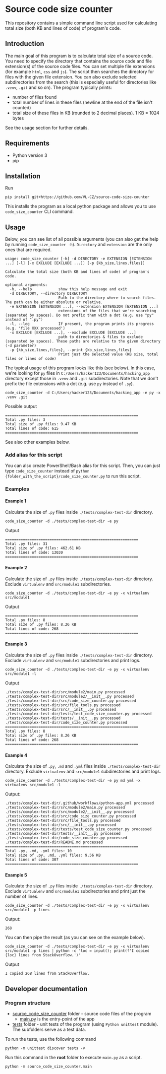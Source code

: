 # Source code size counter
This repository contains a simple command line script used for calculating total size (both 
KB and lines of code) of program's code.

## Introduction
The main goal of this program is to calculate total size of a source code.
You need to specify the directory that contains the source code and file extension(s) of the source code files. You can set multiple file extensions
(for example `html`, `css` and `js`). 
The script then searches the directory for files with the given file extension. You can also exclude selected subdirectories from the search
(this is especially useful for directories like `.venv`, `.git` and so on).
The program typically prints:
- number of files found
- total number of lines in these files (newline at the end of the file isn't counted)
- total size of these files in KB (rounded to 2 decimal places). 1 KB = 1024 bytes

See the usage section for further details.

## Requirements
- Python version 3
- pip

## Installation
Run
```shell
pip install git+https://github.com/VL-CZ/source-code-size-counter
```

This installs the program as a local python package and allows you to use `code_size_counter` CLI command.

## Usage

Below, you can see list of all possible arguments (you can also get the help by running `code_size_counter -h`). `Directory` and `extension` are the only
ones that are required.

```
usage: code_size_counter [-h] -d DIRECTORY -e EXTENSION [EXTENSION ...] [-l] [-x EXCLUDE [EXCLUDE ...]] [-p {kb_size,lines,files}]

Calculate the total size (both KB and lines of code) of program's code.

optional arguments:
  -h, --help            show this help message and exit
  -d DIRECTORY, --directory DIRECTORY
                        Path to the directory where to search files. The path can be either absolute or relative.
  -e EXTENSION [EXTENSION ...], --extension EXTENSION [EXTENSION ...]
                        extensions of the files that we're searching (separated by spaces). Do not prefix them with a dot (e.g. use "py" instead of ".py")
  -l, --log             If present, the program prints its progress (e.g. 'file XXX processed')
  -x EXCLUDE [EXCLUDE ...], --exclude EXCLUDE [EXCLUDE ...]
                        path to directories & files to exclude (separated by spaces). These paths are relative to the given directory (-d parameter)     
  -p {kb_size,lines,files}, --print {kb_size,lines,files}
                        Print just the selected value (KB size, total files or lines of code)
```

The typical usage of this program looks like this (see below). In this case, we're looking for `py` files in `C:/Users/hacker123/Documents/hacking_app` directory
except those in `.venv` and `.git` subdirectories.
Note that we don't prefix the file extensions with a dot (e.g. use `py` instead of `.py`).

```shell
code_size_counter -d C:/Users/hacker123/Documents/hacking_app -e py -x .venv .git
```
Possible output
```
============================================================
Total .py files: 3
Total size of .py files: 9.47 KB
Total lines of code: 615
============================================================
```
See also other examples below.

### Add alias for this script
You can also create PowerShell/Bash alias for this script. 
Then, you can just type `code_size_counter` instead of `python {folder_with_the_script}/code_size_counter.py` to run this script.


### Examples
#### Example 1
Calculate the size of `.py` files inside `./tests/complex-test-dir` directory.

```shell
code_size_counter -d ./tests/complex-test-dir -e py
```
Output
```
============================================================
Total .py files: 31
Total size of .py files: 462.61 KB
Total lines of code: 13030
============================================================
```

#### Example 2
Calculate the size of `.py` files inside `./tests/complex-test-dir` directory. Exclude `virtualenv` and `src/module1` subdirectories.
```shell
code_size_counter -d ./tests/complex-test-dir -e py -x virtualenv src/module1
```
Output
```
============================================================
Total .py files: 8
Total size of .py files: 8.26 KB
Total lines of code: 268
============================================================
```

#### Example 3
Calculate the size of `.py` files inside `./tests/complex-test-dir` directory. Exclude `virtualenv` and `src/module1` subdirectories and print logs.
```shell
code_size_counter -d ./tests/complex-test-dir -e py -x virtualenv src/module1 -l
```
Output
```
./tests/complex-test-dir/src/module2/main.py processed
./tests/complex-test-dir/src/module2/__init__.py processed        
./tests/complex-test-dir/src/code_size_counter.py processed       
./tests/complex-test-dir/src/file_tools.py processed
./tests/complex-test-dir/src/__init__.py processed
./tests/complex-test-dir/tests/test_code_size_counter.py processed
./tests/complex-test-dir/tests/__init__.py processed
./tests/complex-test-dir/code_size_counter.py processed
============================================================      
Total .py files: 8
Total size of .py files: 8.26 KB
Total lines of code: 268
============================================================      
```

#### Example 4
Calculate the size of `.py`, `.md` and `.yml` files inside `./tests/complex-test-dir` directory. Exclude `virtualenv` and `src/module1` subdirectories and print logs.
```shell
code_size_counter -d ./tests/complex-test-dir -e py md yml -x virtualenv src/module1 -l
```
Output:
```
./tests/complex-test-dir/.github/workflows/python-app.yml processed
./tests/complex-test-dir/src/module2/main.py processed
./tests/complex-test-dir/src/module2/__init__.py processed        
./tests/complex-test-dir/src/code_size_counter.py processed       
./tests/complex-test-dir/src/file_tools.py processed
./tests/complex-test-dir/src/__init__.py processed
./tests/complex-test-dir/tests/test_code_size_counter.py processed
./tests/complex-test-dir/tests/__init__.py processed
./tests/complex-test-dir/code_size_counter.py processed
./tests/complex-test-dir/README.md processed
============================================================
Total .py, .md, .yml files: 10
Total size of .py, .md, .yml files: 9.56 KB
Total lines of code: 307
============================================================
```

#### Example 5
Calculate the size of `.py` files inside `./tests/complex-test-dir` directory. Exclude `virtualenv` and `src/module1` subdirectories 
and print just the number of lines.
```shell
code_size_counter -d ./tests/complex-test-dir -e py -x virtualenv src/module1 -p lines
```

Output:
```
268
```

You can then pipe the result (as you can see on the example below).
```shell
code_size_counter -d ./tests/complex-test-dir -e py -x virtualenv src/module1 -p lines | python -c "loc = input(); print(f'I copied {loc} lines from StackOverflow.')"
```
Output
```
I copied 268 lines from StackOverflow.
```

## Developer documentation
### Program structure

- [source_code_size_counter](./source_code_size_counter/) folder - source code files of the program
  - [main.py](source_code_size_counter/main.py) is the entry-point of the app
- [tests](./tests) folder - unit tests of the program (using `Python unittest` module). The subfolders serve as a test data.

To run the tests, use the following command
```shell
python -m unittest discover tests -v
```

Run this command in the **root** folder to execute `main.py` as a script.
```shell
python -m source_code_size_counter.main
```